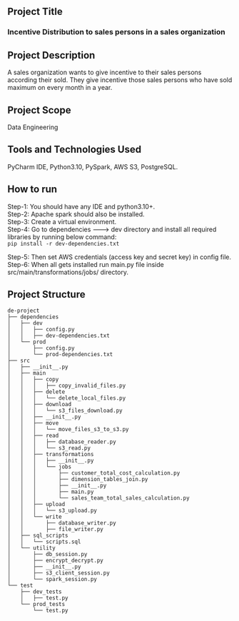 ## Project Title
### Incentive Distribution to sales persons in a sales organization

## Project Description
A sales organization wants to give incentive to their sales persons according their sold. They give incentive those
sales persons who have sold maximum on every month in a year.

## Project Scope
Data Engineering

## Tools and Technologies Used
PyCharm IDE, Python3.10, PySpark, AWS S3, PostgreSQL.

## How to run
Step-1: You should have any IDE and python3.10+.<br>
Step-2: Apache spark should also be installed.<br>
Step-3: Create a virtual environment.<br>
Step-4: Go to dependencies ---> dev directory and install all required libraries by running below command:<br>
```pip install -r dev-dependencies.txt```<br>

Step-5: Then set AWS credentials (access key and secret key) in config file.<br>
Step-6: When all gets installed run main.py file inside src/main/transformations/jobs/ directory.

## Project Structure

```plaintext
de-project
├── dependencies
│   ├── dev
│   │   ├── config.py
│   │   ├── dev-dependencies.txt
│   └── prod
│       ├── config.py
│       └── prod-dependencies.txt
├── src
│   ├── __init__.py
│   ├── main
│   │   ├── copy
│   │   │   ├── copy_invalid_files.py
│   │   ├── delete
│   │   │   └── delete_local_files.py
│   │   ├── download
│   │   │   └── s3_files_download.py
│   │   ├── __init__.py
│   │   ├── move
│   │   │   └── move_files_s3_to_s3.py
│   │   ├── read
│   │   │   ├── database_reader.py
│   │   │   └── s3_read.py
│   │   ├── transformations
│   │   │   ├── __init__.py
│   │   │   └── jobs
│   │   │       ├── customer_total_cost_calculation.py
│   │   │       ├── dimension_tables_join.py
│   │   │       ├── __init__.py
│   │   │       ├── main.py
│   │   │       └── sales_team_total_sales_calculation.py
│   │   ├── upload
│   │   │   └── s3_upload.py
│   │   └── write
│   │       ├── database_writer.py
│   │       ├── file_writer.py
│   ├── sql_scripts
│   │   └── scripts.sql
│   └── utility
│       ├── db_session.py
│       ├── encrypt_decrypt.py
│       ├── __init__.py
│       ├── s3_client_session.py
│       └── spark_session.py
└── test
    ├── dev_tests
    │   ├── test.py
    └── prod_tests
        └── test.py
```

